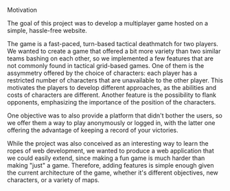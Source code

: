 Motivation

The goal of this project was to develop a multiplayer game hosted on a simple, hassle-free website.

The game is a fast-paced, turn-based tactical deathmatch for two players. We wanted to create a game that offered a bit more variety than two similar teams bashing on each other, so we implemented a few features that are not commonly found in tactical grid-based games. One of them is the assymmetry offered by the choice of characters: each player has a restricted number of characters that are unavailable to the other player. This motivates the players to develop different approaches, as the abilities and costs of characters are different. Another feature is the possibility to flank opponents, emphasizing the importance of the position of the characters.

One objective was to also provide a platform that didn't bother the users, so we offer them a way to play anonymously or logged in, with the latter one offering the advantage of keeping a record of your victories.

While the project was also conceived as an interesting way to learn the ropes of web development, we wanted to produce a web application that we could easily extend, since making a fun game is much harder than making "just" a game. Therefore, adding features is simple enough given the current architecture of the game, whether it's different objectives, new characters, or a variety of maps.
